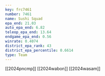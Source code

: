 ```yaml
---
key: frc7461
number: 7461
name: Sushi Squad
epa_end: 21.03
auto_epa_end: 6.82
teleop_epa_end: 13.64
endgame_epa_end: 0.56
winrate: 0.4074
district_epa_rank: 43
district_epa_percentile: 0.6614
type: Team
---
```

[[2024pncmp]]
[[2024wabon]]
[[2024wasam]]
